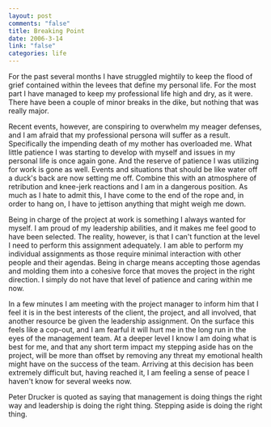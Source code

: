 ```yaml
--- 
layout: post
comments: "false"
title: Breaking Point
date: 2006-3-14
link: "false"
categories: life
---
```

For the past several months I have struggled mightily to keep the flood of grief contained within the levees that define my personal life. For the most part I have managed to keep my professional life high and dry, as it were. There have been a couple of minor breaks in the dike, but nothing that was really major.

Recent events, however, are conspiring to overwhelm my meager defenses, and I am afraid that my professional persona will suffer as a result. Specifically the impending death of my mother has overloaded me. What little patience I was starting to develop with myself and issues in my personal life is once again gone. And the reserve of patience I was utilizing for work is gone as well. Events and situations that should be like water off a duck's back are now setting me off. Combine this with an atmosphere of retribution and knee-jerk reactions and I am in a dangerous position. As much as I hate to admit this, I have come to the end of the rope and, in order to hang on, I have to jettison anything that might weigh me down.

Being in charge of the project at work is something I always wanted for myself. I am proud of my leadership abilities, and it makes me feel good to have been selected. The reality, however, is that I can't function at the level I need to perform this assignment adequately. I am able to perform my individual assignments as those require minimal interaction with other people and their agendas. Being in charge means accepting those agendas and molding them into a cohesive force that moves the project in the right direction. I simply do not have that level of patience and caring within me now.

In a few minutes I am meeting with the project manager to inform him that I feel it is in the best interests of the client, the project, and all involved, that another resource be given the leadership assignment. On the surface this feels like a cop-out, and I am fearful it will hurt me in the long run in the eyes of the management team. At a deeper level I know I am doing what is best for me, and that any short term impact my stepping aside has on the project, will be more than offset by removing any threat my emotional health might have on the success of the team. Arriving at this decision has been extremely difficult but, having reached it, I am feeling a sense of peace I haven't know for several weeks now.

Peter Drucker is quoted as saying that management is doing things the right way and leadership is doing the right thing. Stepping aside is doing the right thing.
